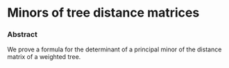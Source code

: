 # Minors of tree distance matrices

### Abstract
We prove a formula for the determinant of a principal minor of the distance matrix of a weighted tree.
